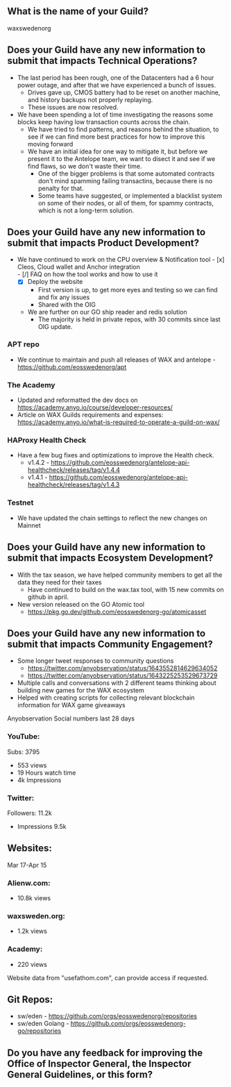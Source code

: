 ## What is the name of your Guild?

waxswedenorg

## Does your Guild have any new information to submit that impacts Technical Operations?
- The last period has been rough, one of the Datacenters had a 6 hour power outage, and after that we have experienced a bunch of issues.
  - Drives gave up, CMOS battery had to be reset on another machine, and history backups not properly replaying.
  - These issues are now resolved.
- We have been spending a lot of time investigating the reasons some blocks keep having low transaction counts across the chain.
  - We have tried to find patterns, and reasons behind the situation, to see if we can find more best practices for how to improve this moving forward
  - We have an initial idea for one way to mitigate it, but before we present it to the Antelope team, we want to disect it and see if we find flaws, so we don't waste their time.
    - One of the bigger problems is that some automated contracts don't mind spamming failing transactins, because there is no penalty for that.
    - Some teams have suggested, or implemented a blacklist system on some of their nodes, or all of them, for spammy contracts, which is not a long-term solution.

## Does your Guild have any new information to submit that impacts Product Development?
- We have continued to work on the CPU overview & Notification tool
        - [x] Cleos, Cloud wallet and Anchor integration     
        - [/] FAQ on how the tool works and how to use it
    - [x] Deploy the website
      - First version is up, to get more eyes and testing so we can find and fix any issues
      - Shared with the OIG
    - We are further on our GO ship reader and redis solution
	    - The majority is held in private repos, with 30 commits since last OIG update.

### APT repo
- We continue to maintain and push all releases of WAX and antelope - https://github.com/eosswedenorg/apt

### The Academy
- Updated and reformatted the dev docs on https://academy.anyo.io/course/developer-resources/
- Article on WAX Guilds requirements and expenses: https://academy.anyo.io/what-is-required-to-operate-a-guild-on-wax/

### HAProxy Health Check
- Have a few bug fixes and optimizations to improve the Health check. 
	- v1.4.2 - https://github.com/eosswedenorg/antelope-api-healthcheck/releases/tag/v1.4.4
	- v1.4.1 - https://github.com/eosswedenorg/antelope-api-healthcheck/releases/tag/v1.4.3

### Testnet
- We have updated the chain settings to reflect the new changes on Mainnet

## Does your Guild have any new information to submit that impacts Ecosystem Development?
- With the tax season, we have helped community members to get all the data they need for their taxes
  - Have continued to build on the wax.tax tool, with 15 new commits on github in april.
- New version released on the GO Atomic tool
    - https://pkg.go.dev/github.com/eosswedenorg-go/atomicasset 


## Does your Guild have any new information to submit that impacts Community Engagement?
- Some longer tweet responses to community questions
  - https://twitter.com/anyobservation/status/1643552814629634052
  - https://twitter.com/anyobservation/status/1643225253529673729
- Multiple calls and conversations with 2 different teams thinking about building new games for the WAX ecosystem
- Helped with creating scripts for collecting relevant blockchain information for WAX game giveaways

Anyobservation Social numbers last 28 days
### YouTube:
Subs: 3795
- 553 views
- 19 Hours watch time
- 4k Impressions

### Twitter:
Followers: 11.2k
- Impressions 9.5k

## Websites:
Mar 17-Apr 15
### Alienw.com:
- 10.8k views 
### waxsweden.org:
- 1.2k views 
### Academy:
- 220 views

Website data from "usefathom.com", can provide access if requested.

## Git Repos:
- sw/eden - https://github.com/orgs/eosswedenorg/repositories
- sw/eden Golang - https://github.com/orgs/eosswedenorg-go/repositories

## Do you have any feedback for improving the Office of Inspector General, the Inspector General Guidelines, or this form?
